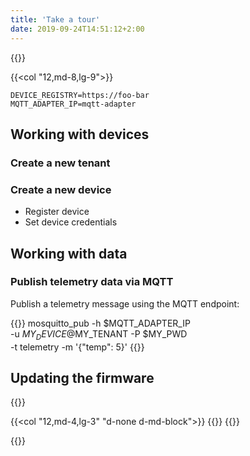 ```yaml
---
title: 'Take a tour'
date: 2019-09-24T14:51:12+2:00
---
```


{{<row>}}

{{<col "12,md-8,lg-9">}}

    DEVICE_REGISTRY=https://foo-bar
    MQTT_ADAPTER_IP=mqtt-adapter

## Working with devices

### Create a new tenant
### Create a new device

* Register device
* Set device credentials

## Working with data

### Publish telemetry data via MQTT

Publish a telemetry message using the MQTT endpoint:

{{<clipboard>}}
    mosquitto_pub -h $MQTT_ADAPTER_IP \
      -u $MY_DEVICE@$MY_TENANT -P $MY_PWD \
      -t telemetry -m '{"temp": 5}'
{{</clipboard>}}

## Updating the firmware

{{</col>}}

{{<col "12,md-4,lg-3" "d-none d-md-block">}}
{{<toc sticky="true">}}
{{</col>}}

{{</row>}}
